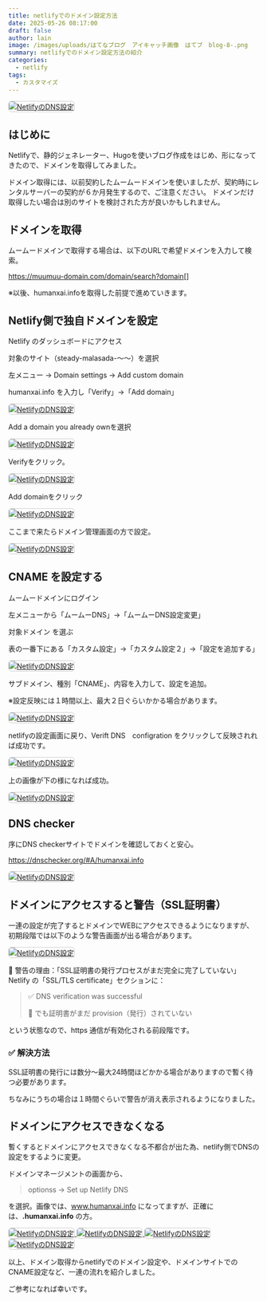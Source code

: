 ```yaml
---
title: netlifyでのドメイン設定方法
date: 2025-05-26 08:17:00
draft: false
author: lain
image: /images/uploads/はてなブログ　アイキャッチ画像　はてブ　blog-8-.png
summary: netlifyでのドメイン設定方法の紹介
categories:
  - netlify
tags:
  - カスタマイズ
---
```

<a href="/images/uploads/はてなブログ　アイキャッチ画像　はてブ　blog-4-.png" target="_blank">
  <img src="/images/uploads/はてなブログ　アイキャッチ画像　はてブ　blog-4-.png" alt="NetlifyのDNS設定" style="max-width:100%; height:auto; border:1px solid #ccc; border-radius:6px;" />
</a>

## はじめに

Netlifyで、静的ジェネレーター、Hugoを使いブログ作成をはじめ、形になってきたので、ドメインを取得してみました。

ドメイン取得には、以前契約したムームードメインを使いましたが、契約時にレンタルサーバーの契約が６か月発生するので、ご注意ください。
ドメインだけ取得したい場合は別のサイトを検討された方が良いかもしれません。

## ドメインを取得

ムームードメインで取得する場合は、以下のURLで希望ドメインを入力して検索。

<https://muumuu-domain.com/domain/search?domain>\[]

※以後、humanxai.infoを取得した前提で進めていきます。

## Netlify側で独自ドメインを設定

Netlify のダッシュボードにアクセス

対象のサイト（steady-malasada-〜〜）を選択

左メニュー → Domain settings → Add custom domain

humanxai.info を入力し「Verify」→「Add domain」

<a href="/images/uploads/イメージ16094.jpg" target="_blank">
  <img src="/images/uploads/イメージ16094.jpg" alt="NetlifyのDNS設定" style="max-width:90%; height:auto; border:1px solid #ccc; border-radius:6px;" />
</a>

Add a domain you already ownを選択

<a href="/images/uploads/イメージ16096.jpg" target="_blank">
  <img src="/images/uploads/イメージ16096.jpg" alt="NetlifyのDNS設定" style="max-width:90%; height:auto; border:1px solid #ccc; border-radius:6px;" />
</a>

Verifyをクリック。

<a href="/images/uploads/イメージ16098.jpg" target="_blank">
  <img src="/images/uploads/イメージ16098.jpg" alt="NetlifyのDNS設定" style="max-width:90%; height:auto; border:1px solid #ccc; border-radius:6px;" />
</a>

Add domainをクリック

<a href="/images/uploads/イメージ16100.jpg" target="_blank">
  <img src="/images/uploads/イメージ16100.jpg" alt="NetlifyのDNS設定" style="max-width:90%; height:auto; border:1px solid #ccc; border-radius:6px;" />
</a>

ここまで来たらドメイン管理画面の方で設定。

<a href="/images/uploads/イメージ16101.jpg" target="_blank">
  <img src="/images/uploads/イメージ16101.jpg" alt="NetlifyのDNS設定" style="max-width:90%; height:auto; border:1px solid #ccc; border-radius:6px;" />
</a>

## CNAME を設定する

ムームードメインにログイン

左メニューから「ムームーDNS」→「ムームーDNS設定変更」

対象ドメイン を選ぶ

表の一番下にある「カスタム設定」→「カスタム設定２」→「設定を追加する」

<a href="/images/uploads/イメージ16103.jpg" target="_blank">
  <img src="/images/uploads/イメージ16103.jpg" alt="NetlifyのDNS設定" style="max-width:90%; height:auto; border:1px solid #ccc; border-radius:6px;" />
</a>

サブドメイン、種別「CNAME」、内容を入力して、設定を追加。

※設定反映には１時間以上、最大２日ぐらいかかる場合があります。

<a href="/images/uploads/イメージ16124.jpg" target="_blank">
  <img src="/images/uploads/イメージ16124.jpg" alt="NetlifyのDNS設定" style="max-width:90%; height:auto; border:1px solid #ccc; border-radius:6px;" />
</a>

netlifyの設定画面に戻り、Verift DNS　configration をクリックして反映されれば成功です。

<a href="/images/uploads/イメージ16114.jpg" target="_blank">
  <img src="/images/uploads/イメージ16114.jpg" alt="NetlifyのDNS設定" style="max-width:90%; height:auto; border:1px solid #ccc; border-radius:6px;" />
</a>

上の画像が下の様になれば成功。

<a href="/images/uploads/netlify-dns-setting.jpg" target="_blank">
  <img src="/images/uploads/netlify-dns-setting.jpg" alt="NetlifyのDNS設定" style="max-width:90%; height:auto; border:1px solid #ccc; border-radius:6px;" />
</a>

## DNS checker

序にDNS checkerサイトでドメインを確認しておくと安心。

https://dnschecker.org/#A/humanxai.info

<a href="/images/uploads/netlify-dns-setting-dnschecker.jpg" target="_blank">
  <img src="/images/uploads/netlify-dns-setting-dnschecker.jpg" alt="NetlifyのDNS設定" style="max-width:90%; height:auto; border:1px solid #ccc; border-radius:6px;" />
</a>

## ドメインにアクセスすると警告（SSL証明書）

一連の設定が完了するとドメインでWEBにアクセスできるようになりますが、初期段階では以下のような警告画面が出る場合があります。

<a href="/images/uploads/ssl-warning.jpg" target="_blank">
  <img src="/images/uploads/ssl-warning.jpg" alt="NetlifyのDNS設定" style="max-width:90%; height:auto; border:1px solid #ccc; border-radius:6px;" />
</a>

🔐 警告の理由：「SSL証明書の発行プロセスがまだ完全に完了していない」
Netlify の「SSL/TLS certificate」セクションに：

> ✅ DNS verification was successful
>
> 🚫 でも証明書がまだ provision（発行）されていない

という状態なので、https 通信が有効化される前段階です。

### ✅ 解決方法

SSL証明書の発行には数分～最大24時間ほどかかる場合がありますので暫く待つ必要があります。

ちなみにうちの場合は１時間ぐらいで警告が消え表示されるようになりました。

## ドメインにアクセスできなくなる

暫くするとドメインにアクセスできなくなる不都合が出た為、netlify側でDNSの設定をするように変更。

ドメインマネージメントの画面から、

> optionss -> Set up Netlify DNS

を選択。画像では、www.humanxai.info になってますが、正確には、**.humanxai.info** の方。

<a href="/images/uploads/netlify-domain-dns.jpg" target="_blank">
  <img src="/images/uploads/netlify-domain-dns.jpg" alt="NetlifyのDNS設定" style="max-width:90%; height:auto; border:1px solid #ccc; border-radius:6px;" />
</a>

<a href="/images/uploads/netlify-domain-dns2.jpg" target="_blank">
  <img src="/images/uploads/netlify-domain-dns2.jpg" alt="NetlifyのDNS設定" style="max-width:90%; height:auto; border:1px solid #ccc; border-radius:6px;" />
</a>

<a href="/images/uploads/netlify-domain-dns3.jpg" target="_blank">
  <img src="/images/uploads/netlify-domain-dns3.jpg" alt="NetlifyのDNS設定" style="max-width:90%; height:auto; border:1px solid #ccc; border-radius:6px;" />
</a>


<a href="/images/uploads/netlify-domain-dns4.jpg" target="_blank">
  <img src="/images/uploads/netlify-domain-dns4.jpg" alt="NetlifyのDNS設定" style="max-width:90%; height:auto; border:1px solid #ccc; border-radius:6px;" />
</a>



以上、ドメイン取得からnetlifyでのドメイン設定や、ドメインサイトでのCNAME設定など、一連の流れを紹介しました。

ご参考になれば幸いです。
